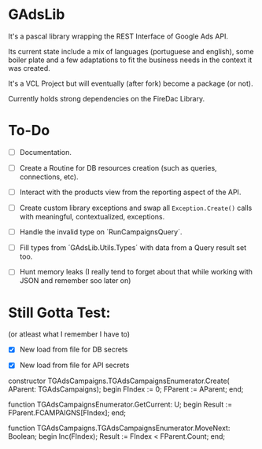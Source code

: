 # GAdsLib
It's a pascal library wrapping the REST Interface of Google Ads API.

Its current state include a mix of languages (portuguese and english), some boiler plate and a few adaptations to fit the business needs in the context it was created.

It's a VCL Project but will eventually (after fork) become a package (or not).

Currently holds strong dependencies on the FireDac Library.

# To-Do

- [ ] Documentation.

- [ ] Create a Routine for DB resources creation (such as queries, connections, etc).

- [ ] Interact with the products view from the reporting aspect of the API.

- [ ] Create custom library exceptions and swap all ``Exception.Create()`` calls with meaningful, contextualized, exceptions.

- [ ] Handle the invalid type on ´RunCampaignsQuery´.

- [ ] Fill types from ´GAdsLib.Utils.Types´ with data from a Query result set too.

- [ ] Hunt memory leaks (I really tend to forget about that while working with JSON and remember soo later on)


# Still Gotta Test:
(or atleast what I remember I have to)

- [x] New load from file for DB secrets
- [x] New load from file for API secrets


constructor TGAdsCampaigns.TGAdsCampaignsEnumerator.Create(
  AParent: TGAdsCampaigns);
begin
  FIndex := 0;
  FParent := AParent;
end;

function TGAdsCampaignsEnumerator.GetCurrent: U;
begin
  Result := FParent.FCAMPAIGNS[FIndex];
end;

function TGAdsCampaigns.TGAdsCampaignsEnumerator.MoveNext: Boolean;
begin
  Inc(FIndex);
  Result := FIndex < FParent.Count;
end;